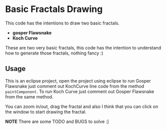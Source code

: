 # Basic Fractals Drawing

This code has the intentions to draw two basic fractals.
- **gosper Flawsnake**
- **Koch Curve**

These are two very basic fractals, this code has the intention
to understand how to generate those fractals, nothing fancy :)

## Usage
This is an eclipse project, open the project using eclipse
to run Gosper Flawsnake just comment out KochCurve line code
from the method `paintComponent`.
To run Koch Curve just comment out Gosper Flawsnake from the same method.

You can zoom in/out, drag the fractal and also I think that you can click
on the window to start drawing the fractal.

**NOTE**
There are some TODO and BUGS to solve :]
